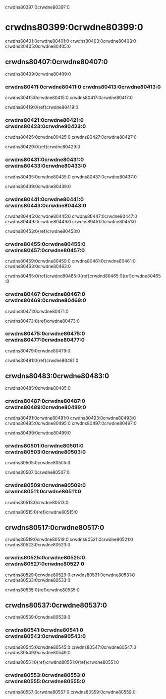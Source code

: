 
crwdns80397:0crwdne80397:0
# crwdns80399:0crwdne80399:0

crwdns80401:0crwdne80401:0 crwdns80403:0crwdne80403:0 crwdns80405:0crwdne80405:0

## crwdns80407:0crwdne80407:0

crwdns80409:0crwdne80409:0

### crwdns80411:0crwdne80411:0 crwdns80413:0crwdne80413:0

crwdns80415:0crwdne80415:0 crwdns80417:0crwdne80417:0

crwdns80419:0{ref}crwdne80419:0

### crwdns80421:0crwdne80421:0 crwdns80423:0crwdne80423:0

crwdns80425:0crwdne80425:0 crwdns80427:0crwdne80427:0

crwdns80429:0{ref}crwdne80429:0

### crwdns80431:0crwdne80431:0 crwdns80433:0crwdne80433:0

crwdns80435:0crwdne80435:0 crwdns80437:0crwdne80437:0

crwdns80439:0crwdne80439:0

### crwdns80441:0crwdne80441:0 crwdns80443:0crwdne80443:0

crwdns80445:0crwdne80445:0 crwdns80447:0crwdne80447:0 crwdns80449:0crwdne80449:0 crwdns80451:0crwdne80451:0

crwdns80453:0{ref}crwdne80453:0

### crwdns80455:0crwdne80455:0 crwdns80457:0crwdne80457:0

crwdns80459:0crwdne80459:0 crwdns80461:0crwdne80461:0 crwdns80463:0crwdne80463:0

crwdns80465:0{ref}crwdnd80465:0{ref}crwdnd80465:0{ref}crwdne80465:0

### crwdns80467:0crwdne80467:0 crwdns80469:0crwdne80469:0

crwdns80471:0crwdne80471:0

crwdns80473:0{ref}crwdne80473:0

### crwdns80475:0crwdne80475:0 crwdns80477:0crwdne80477:0

crwdns80479:0crwdne80479:0

crwdns80481:0{ref}crwdne80481:0

## crwdns80483:0crwdne80483:0

crwdns80485:0crwdne80485:0

### crwdns80487:0crwdne80487:0 crwdns80489:0crwdne80489:0
crwdns80491:0crwdne80491:0 crwdns80493:0crwdne80493:0 crwdns80495:0crwdne80495:0 crwdns80497:0crwdne80497:0

crwdns80499:0crwdne80499:0

### crwdns80501:0crwdne80501:0 crwdns80503:0crwdne80503:0
crwdns80505:0crwdne80505:0

crwdns80507:0crwdne80507:0

### crwdns80509:0crwdne80509:0 crwdns80511:0crwdne80511:0
crwdns80513:0crwdne80513:0

crwdns80515:0{ref}crwdne80515:0

## crwdns80517:0crwdne80517:0
crwdns80519:0crwdne80519:0 crwdns80521:0crwdne80521:0 crwdns80523:0crwdne80523:0

### crwdns80525:0crwdne80525:0 crwdns80527:0crwdne80527:0
crwdns80529:0crwdne80529:0 crwdns80531:0crwdne80531:0 crwdns80533:0crwdne80533:0

crwdns80535:0{ref}crwdne80535:0

## crwdns80537:0crwdne80537:0
crwdns80539:0crwdne80539:0

### crwdns80541:0crwdne80541:0 crwdns80543:0crwdne80543:0
crwdns80545:0crwdne80545:0 crwdns80547:0crwdne80547:0 crwdns80549:0crwdne80549:0

crwdns80551:0{ref}crwdnd80551:0{ref}crwdne80551:0

### crwdns80553:0crwdne80553:0 crwdns80555:0crwdne80555:0
crwdns80557:0crwdne80557:0 crwdns80559:0crwdne80559:0
